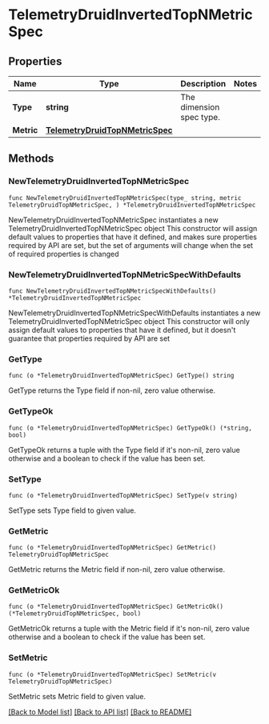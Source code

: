 # TelemetryDruidInvertedTopNMetricSpec

## Properties

Name | Type | Description | Notes
------------ | ------------- | ------------- | -------------
**Type** | **string** | The dimension spec type. | 
**Metric** | [**TelemetryDruidTopNMetricSpec**](TelemetryDruidTopNMetricSpec.md) |  | 

## Methods

### NewTelemetryDruidInvertedTopNMetricSpec

`func NewTelemetryDruidInvertedTopNMetricSpec(type_ string, metric TelemetryDruidTopNMetricSpec, ) *TelemetryDruidInvertedTopNMetricSpec`

NewTelemetryDruidInvertedTopNMetricSpec instantiates a new TelemetryDruidInvertedTopNMetricSpec object
This constructor will assign default values to properties that have it defined,
and makes sure properties required by API are set, but the set of arguments
will change when the set of required properties is changed

### NewTelemetryDruidInvertedTopNMetricSpecWithDefaults

`func NewTelemetryDruidInvertedTopNMetricSpecWithDefaults() *TelemetryDruidInvertedTopNMetricSpec`

NewTelemetryDruidInvertedTopNMetricSpecWithDefaults instantiates a new TelemetryDruidInvertedTopNMetricSpec object
This constructor will only assign default values to properties that have it defined,
but it doesn't guarantee that properties required by API are set

### GetType

`func (o *TelemetryDruidInvertedTopNMetricSpec) GetType() string`

GetType returns the Type field if non-nil, zero value otherwise.

### GetTypeOk

`func (o *TelemetryDruidInvertedTopNMetricSpec) GetTypeOk() (*string, bool)`

GetTypeOk returns a tuple with the Type field if it's non-nil, zero value otherwise
and a boolean to check if the value has been set.

### SetType

`func (o *TelemetryDruidInvertedTopNMetricSpec) SetType(v string)`

SetType sets Type field to given value.


### GetMetric

`func (o *TelemetryDruidInvertedTopNMetricSpec) GetMetric() TelemetryDruidTopNMetricSpec`

GetMetric returns the Metric field if non-nil, zero value otherwise.

### GetMetricOk

`func (o *TelemetryDruidInvertedTopNMetricSpec) GetMetricOk() (*TelemetryDruidTopNMetricSpec, bool)`

GetMetricOk returns a tuple with the Metric field if it's non-nil, zero value otherwise
and a boolean to check if the value has been set.

### SetMetric

`func (o *TelemetryDruidInvertedTopNMetricSpec) SetMetric(v TelemetryDruidTopNMetricSpec)`

SetMetric sets Metric field to given value.



[[Back to Model list]](../README.md#documentation-for-models) [[Back to API list]](../README.md#documentation-for-api-endpoints) [[Back to README]](../README.md)


